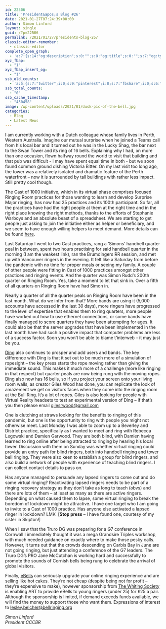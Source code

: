 ```yaml
---
id: 22506
title: 'President&apos;s Blog #26'
date: 2021-01-27T07:24:39+00:00
author: Simon Linford
layout: single
guid: /?p=22506
permalink: /2021/01/27/presidents-blog-26/
classic-editor-remember:
  - classic-editor
complete_open_graph:
  - 'a:7:{s:14:"og:description";s:0:"";s:8:"og:title";s:0:"";s:7:"og:type";s:0:"";s:12:"twitter:card";s:7:"summary";s:15:"twitter:creator";s:0:"";s:19:"twitter:description";s:0:"";s:8:"og:image";s:5:"22508";}'
xyz_fbap:
  - "1"
xyz_fbap_insert_og:
  - "1"
ssb_old_counts:
  - 'a:5:{s:7:"twitter";i:0;s:9:"pinterest";i:0;s:7:"fbshare";i:0;s:6:"reddit";i:0;s:6:"tumblr";N;}'
ssb_total_counts:
  - "0"
ssb_cache_timestamp:
  - "450458"
image: /wp-content/uploads/2021/01/dusk-pic-of-the-bell.jpg
categories:
  - Blog
  - Latest News
---
```

I am currently working with a Dutch colleague whose family lives in Perth, Western Australia. Imagine our mutual surprise when he joined a Teams call from his local bar and it turned out he was in the Lucky Shag, the bar next to the Swan Tower and its ring of 16 bells. Explaining why I had, on more than one occasion, flown halfway round the world to visit that building and that pub was difficult - I may have spent equal time in both - but we soon found common ground dishing Victoria Bitter. On my last visit too long ago, the tower was a relatively isolated and dramatic feature of the Perth waterfront – now it is surrounded by tall buildings with rather less impact. Still pretty cool though.

The Cast of 1000 initiative, which in its virtual phase comprises focused Ringing Room practices for those wanting to learn and develop Surprise Major ringing, has now had 25 practices and its 100th participant. So far, all the practices have had the right people at them at the right time and in the right place knowing the right methods, thanks to the efforts of Stephanie Warboys and an absolute beast of a spreadsheet. We are starting to get people just asking to join the initiative either as helper or beneficiary, and we seem to have enough willing helpers to meet demand. More details can be found <a href="/cast-of-1000/" target="_blank" rel="noopener">here</a>.

Last Saturday I went to two Cast practices, rang a &#8216;Simons&apos; handbell quarter peal in between, spent two hours practising for said handbell quarter in the morning (I am the weakest link), ran the Brumdingers RR session, and met up with Vancouver ringers in the evening. It felt like a Saturday from before the pandemic with no time for proper meals or seeing my family. A couple of other people were fitting in Cast of 1000 practices amongst other practices and ringing events. And the quarter was Simon Rudd’s 200th quarter on Ringing Room. Yes, take a moment to let that sink in. Over a fifth of all quarters on Ringing Room have had Simon in.

Nearly a quarter of all the quarter peals on Ringing Room have been in the last month. What do we infer from that? More bands are using it (5,000 accounts have accessed in the last 30 days), more ringers have progressed to the level of expertise that enables them to ring quarters, more people have worked out how to use ethernet connections, or some bands have finally managed to score quarters they have been attempting for ages. It could also be that the server upgrades that have been implemented in the last month have had such a positive impact that computer problems are less of a success factor. Soon you won’t be able to blame t’interweb – it may just be you.

<a href="http://dinging.co.uk/" target="_blank" rel="noopener">Ding</a> also continues to prosper and add users and bands. The key difference with Ding is that it set out to be much more of a simulation of ropesight – the key press starts the rope moving rather than giving the immediate sound. This makes it much more of a challenge (more like ringing in that respect) but quarter peals are now being rung with the moving ropes. Ding also now has 16 bells, so if you project your screen onto your living room walls, as creator Giles Wood has done, you can replicate the look of amazement we get on visitors faces when they come into the ringing room at the Bull Ring. It’s a lot of ropes. Giles is also looking for people with Virtual Reality headsets to test an experimental version of Ding – if that’s you then please email <gilesrwood@gmail.com>

One is clutching at straws looking for the benefits to ringing of this pandemic, but one is the opportunity to ring with people you might not otherwise meet. Last Monday I was able to zoom up to a Beverley and District practice, specifically as I wanted to meet and ring with Rebecca Legowski and Damien Garwood. They are both blind, with Damien having learned to ring online after being attracted to ringing by hearing his local tower. Discussion with them on Sunday was whether virtual ringing could provide an entry path for blind ringers, both into handbell ringing and tower bell ringing. They were also keen to establish a group for blind ringers, and also build a network of people with experience of teaching blind ringers. I can collect contact details to pass on.

Has anyone managed to persuade any lapsed ringers to come out and do some virtual ringing? Reactivating lapsed ringers needs to be part of a ringing recovery strategy as they don’t take as long to teach (obvs) and there are lots of them – at least as many as there are active ringers. Depending on what caused them to lapse, some virtual ringing to break the boredom of lockdown might be attractive. I have one target who I am going to invite to a Cast of 1000 practice. Has anyone else activated a lapsed ringer in lockdown? LMK  [**Stop press** – I have found one, courtesy of my sister in Skipton!]

When I saw that the Truro DG was preparing for a G7 conference in Cornwall I immediately thought it was a mega Grandsire Triples workshop, with much needed guidance on exactly where to make those pesky calls. However, it turns out that the crowds descending on Carbis Bay in June are not going ringing, but just attending a conference of the G7 leaders. The Truro DG’s PRO Jane McCutchan is working hard and successfully to promote the sounds of Cornish bells being rung to celebrate the arrival of global visitors.

Finally, <a href="https://ebells.co.uk/index.html" target="_blank" rel="noopener">eBells</a> can seriously upgrade your online ringing experience and are selling like hot cakes. They’re not cheap (despite being not for profit – they’re expensive to make), however sponsorship from <a href="https://www.whitingsociety.org.uk/" target="_blank" rel="noopener">The Whiting Society</a> is enabling ART to provide eBells to young ringers (under 25) for £25 a pair. Although the sponsorship is limited, if demand exceeds funds available, we will find the money to support those who want them. Expressions of interest to <lesley.belcher@bellringing.org>

_Simon Linford_  
_President CCCBR_

&nbsp;

&nbsp;
